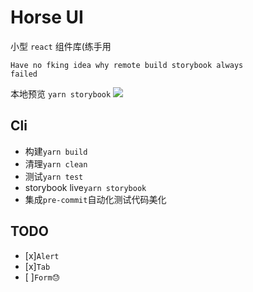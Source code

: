 # Horse UI

小型 `react` 组件库(练手用

<code>Have no fking idea why remote build storybook always failed</code>

本地预览 `yarn storybook`
![](https://s2.loli.net/2022/07/04/vkgOG1DQMoxy8jz.png)

## Cli

- 构建`yarn build`
- 清理`yarn clean`
- 测试`yarn test`
- storybook live`yarn storybook`
- 集成`pre-commit`自动化测试代码美化

## TODO

- [x]`Alert`
- [x]`Tab`
- [ ]`Form😓`
